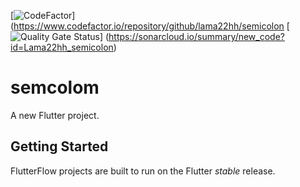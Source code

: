 [![CodeFactor](https://www.codefactor.io/repository/github/lama22hh/semicolon/badge)](https://www.codefactor.io/repository/github/lama22hh/semicolon
[![Quality Gate Status](https://sonarcloud.io/api/project_badges/measure?project=Lama22hh_semicolon&metric=alert_status)]
(https://sonarcloud.io/summary/new_code?id=Lama22hh_semicolon)
# semcolom

A new Flutter project.

## Getting Started

FlutterFlow projects are built to run on the Flutter _stable_ release.
